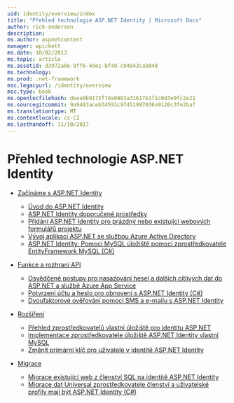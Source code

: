 ```yaml
---
uid: identity/overview/index
title: "Přehled technologie ASP.NET Identity | Microsoft Docs"
author: rick-anderson
description: 
ms.author: aspnetcontent
manager: wpickett
ms.date: 10/02/2013
ms.topic: article
ms.assetid: d3972a0e-9ff6-4de1-bf4d-c94943cab048
ms.technology: 
ms.prod: .net-framework
msc.legacyurl: /identity/overview
msc.type: book
ms.openlocfilehash: deea9b9172f7da0483a31617b1f1c0d3e9fc2e21
ms.sourcegitcommit: 9a9483aceb34591c97451997036a9120c3fe2baf
ms.translationtype: MT
ms.contentlocale: cs-CZ
ms.lasthandoff: 11/10/2017
---
```

<a name="aspnet-identity-overview"></a>Přehled technologie ASP.NET Identity
====================
- [Začínáme s ASP.NET Identity](getting-started/index.md)

    - [Úvod do ASP.NET Identity](getting-started/introduction-to-aspnet-identity.md)
    - [ASP.NET Identity doporučené prostředky](getting-started/aspnet-identity-recommended-resources.md)
    - [Přidání ASP.NET Identity pro prázdný nebo existující webových formulářů projektu](getting-started/adding-aspnet-identity-to-an-empty-or-existing-web-forms-project.md)
    - [Vývoj aplikací ASP.NET se službou Azure Active Directory](getting-started/developing-aspnet-apps-with-windows-azure-active-directory.md)
    - [ASP.NET Identity: Pomocí MySQL úložiště pomocí zprostředkovatele EntityFramework MySQL (C#)](getting-started/aspnet-identity-using-mysql-storage-with-an-entityframework-mysql-provider.md)
- [Funkce a rozhraní API](features-api/index.md)

    - [Osvědčené postupy pro nasazování hesel a dalších citlivých dat do ASP.NET a službě Azure App Service](features-api/best-practices-for-deploying-passwords-and-other-sensitive-data-to-aspnet-and-azure.md)
    - [Potvrzení účtu a heslo pro obnovení s ASP.NET Identity (C#)](features-api/account-confirmation-and-password-recovery-with-aspnet-identity.md)
    - [Dvoufaktorové ověřování pomocí SMS a e-mailu s ASP.NET Identity](features-api/two-factor-authentication-using-sms-and-email-with-aspnet-identity.md)
- [Rozšíření](extensibility/index.md)

    - [Přehled zprostředkovatelů vlastní úložiště pro identitu ASP.NET](extensibility/overview-of-custom-storage-providers-for-aspnet-identity.md)
    - [Implementace zprostředkovatele úložiště ASP.NET Identity vlastní MySQL](extensibility/implementing-a-custom-mysql-aspnet-identity-storage-provider.md)
    - [Změnit primární klíč pro uživatele v identitě ASP.NET Identity](extensibility/change-primary-key-for-users-in-aspnet-identity.md)
- [Migrace](migrations/index.md)

    - [Migrace existující web z členství SQL na identitě ASP.NET Identity](migrations/migrating-an-existing-website-from-sql-membership-to-aspnet-identity.md)
    - [Migrace dat Universal zprostředkovatele členství a uživatelské profily mají být ASP.NET Identity (C#)](migrations/migrating-universal-provider-data-for-membership-and-user-profiles-to-aspnet-identity.md)
